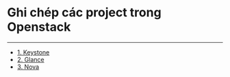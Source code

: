 # Ghi chép các project trong Openstack
---

- [1. Keystone](./Keystone)
- [2. Glance](./glance)
- [3. Nova](./Nova)